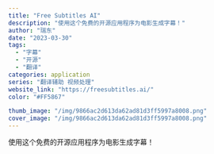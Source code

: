```yaml
---
title: "Free Subtitles AI"
description: "使用这个免费的开源应用程序为电影生成字幕！"
author: "瑞东"
date: "2023-03-30"
tags:
  - "字幕"
  - "开源"
  - "翻译"
categories: application
series: "翻译辅助 视频处理"
website_link: "https://freesubtitles.ai/"
color: "#FF5867"

thumb_image: "/img/9866ac2d613da62ad81d3ff5997a8008.png"
cover_image: "/img/9866ac2d613da62ad81d3ff5997a8008.png"
---
```


使用这个免费的开源应用程序为电影生成字幕！